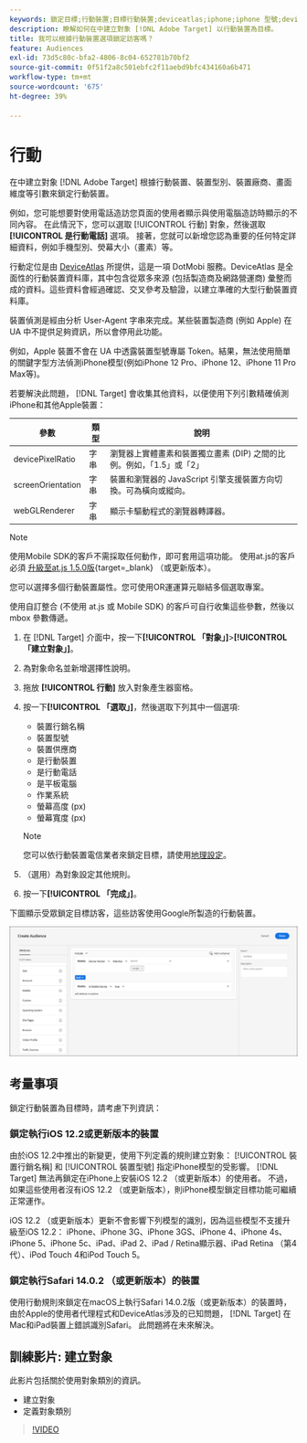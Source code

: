 ```yaml
---
keywords: 鎖定目標;行動裝置;目標行動裝置;deviceatlas;iphone;iphone 型號;device atlas;displaywidth;顯示寬度;裝置類型;displayheight;手機;平板電腦;裝置型號
description: 瞭解如何在中建立對象 [!DNL Adobe Target] 以行動裝置為目標。
title: 我可以根據行動裝置選項鎖定訪客嗎？
feature: Audiences
exl-id: 73d5c80c-bfa2-4806-8c04-652781b70bf2
source-git-commit: 0f51f2a8c501ebfc2f11aebd9bfc434160a6b471
workflow-type: tm+mt
source-wordcount: '675'
ht-degree: 39%

---
```


# 行動

在中建立對象 [!DNL Adobe Target] 根據行動裝置、裝置型別、裝置廠商、畫面維度等引數來鎖定行動裝置。

例如，您可能想要對使用電話造訪您頁面的使用者顯示與使用電腦造訪時顯示的不同內容。 在此情況下，您可以選取 [!UICONTROL 行動] 對象，然後選取 **[!UICONTROL 是行動電話]** 選項。 接著，您就可以新增您認為重要的任何特定詳細資料，例如手機型別、熒幕大小（畫素）等。

行動定位是由 [DeviceAtlas](https://deviceatlas.com/device-data/user-agent-tester) 所提供，這是一項 DotMobi 服務。DeviceAtlas 是全面性的行動裝置資料庫，其中包含從眾多來源 (包括製造商及網路營運商) 彙整而成的資料。這些資料會經過確認、交叉參考及驗證，以建立準確的大型行動裝置資料庫。

裝置偵測是經由分析 User-Agent 字串來完成。某些裝置製造商 (例如 Apple) 在 UA 中不提供足夠資訊，所以會停用此功能。

例如，Apple 裝置不會在 UA 中透露裝置型號專屬 Token。結果，無法使用簡單的關鍵字型方法偵測iPhone模型(例如iPhone 12 Pro、iPhone 12、iPhone 11 Pro Max等)。

若要解決此問題， [!DNL Target] 會收集其他資料，以便使用下列引數精確偵測iPhone和其他Apple裝置：

| 參數 | 類型 | 說明 |
|--- |--- |--- |
| devicePixelRatio | 字串 | 瀏覽器上實體畫素和裝置獨立畫素 (DIP) 之間的比例。例如，「1.5」或「2」 |
| screenOrientation | 字串 | 裝置和瀏覽器的 JavaScript 引擎支援裝置方向切換。可為橫向或縱向。 |
| webGLRenderer | 字串 | 顯示卡驅動程式的瀏覽器轉譯器。 |

>[!NOTE]
>
>使用Mobile SDK的客戶不需採取任何動作，即可套用這項功能。 使用at.js的客戶必須 [升級至at.js 1.5.0版](https://experienceleague.corp.adobe.com/docs/target-dev/developer/client-side/at-js-implementation/target-atjs-versions.html){target=_blank} （或更新版本）。

您可以選擇多個行動裝置屬性。您可使用OR運運算元聯結多個選取專案。

使用自訂整合 (不使用 at.js 或 Mobile SDK) 的客戶可自行收集這些參數，然後以 mbox 參數傳遞。

1. 在 [!DNL Target] 介面中，按一下&#x200B;**[!UICONTROL 「對象」]**>**[!UICONTROL 「建立對象」]**。
1. 為對象命名並新增選擇性說明。
1. 拖放 **[!UICONTROL 行動]** 放入對象產生器窗格。
1. 按一下&#x200B;**[!UICONTROL 「選取」]**，然後選取下列其中一個選項:

   * 裝置行銷名稱
   * 裝置型號
   * 裝置供應商
   * 是行動裝置
   * 是行動電話
   * 是平板電腦
   * 作業系統
   * 螢幕高度 (px)
   * 螢幕寬度 (px)

   >[!NOTE]
   >
   >您可以依行動裝置電信業者來鎖定目標，請使用[地理設定](/help/main/c-target/c-audiences/c-target-rules/geo.md#concept_5B4D99DE685348FB877929EE0F942670)。

1. （選用）為對象設定其他規則。
1. 按一下&#x200B;**[!UICONTROL 「完成」]**。

下圖顯示受眾鎖定目標訪客，這些訪客使用Google所製造的行動裝置。

![Target 行動裝置](assets/target_mobile.png)

## 考量事項

鎖定行動裝置為目標時，請考慮下列資訊：

### 鎖定執行iOS 12.2或更新版本的裝置

由於iOS 12.2中推出的新變更，使用下列定義的規則建立對象： [!UICONTROL 裝置行銷名稱] 和 [!UICONTROL 裝置型號] 指定iPhone模型的受影響。 [!DNL Target] 無法再鎖定在iPhone上安裝iOS 12.2 （或更新版本）的使用者。 不過，如果這些使用者沒有iOS 12.2 （或更新版本），則iPhone模型鎖定目標功能可繼續正常運作。

iOS 12.2 （或更新版本）更新不會影響下列模型的識別，因為這些模型不支援升級至iOS 12.2： iPhone、iPhone 3G、iPhone 3GS、iPhone 4、iPhone 4s、iPhone 5、iPhone 5c、iPad、iPad 2、iPad / Retina顯示器、iPad Retina （第4代）、iPod Touch 4和iPod Touch 5。

### 鎖定執行Safari 14.0.2 （或更新版本）的裝置

使用行動規則來鎖定在macOS上執行Safari 14.0.2版（或更新版本）的裝置時，由於Apple的使用者代理程式和DeviceAtlas涉及的已知問題， [!DNL Target] 在Mac和iPad裝置上錯誤識別Safari。 此問題將在未來解決。

## 訓練影片: 建立對象

此影片包括關於使用對象類別的資訊。

* 建立對象
* 定義對象類別

>[!VIDEO](https://video.tv.adobe.com/v/17392)
